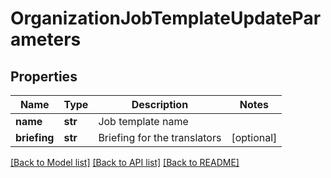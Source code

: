 # OrganizationJobTemplateUpdateParameters

## Properties
Name | Type | Description | Notes
------------ | ------------- | ------------- | -------------
**name** | **str** | Job template name | 
**briefing** | **str** | Briefing for the translators | [optional] 

[[Back to Model list]](../README.md#documentation-for-models) [[Back to API list]](../README.md#documentation-for-api-endpoints) [[Back to README]](../README.md)



